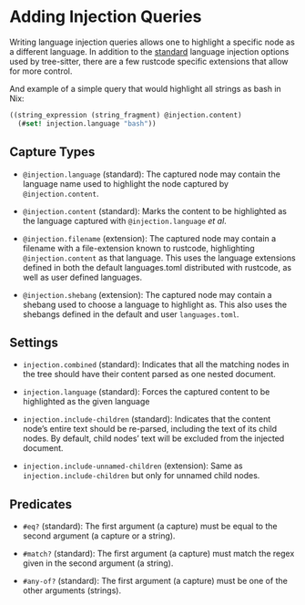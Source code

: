 # Adding Injection Queries

Writing language injection queries allows one to highlight a specific node as a different language.
In addition to the [standard][upstream-docs] language injection options used by tree-sitter, there
are a few rustcode specific extensions that allow for more control.

And example of a simple query that would highlight all strings as bash in Nix:
```scm
((string_expression (string_fragment) @injection.content)
  (#set! injection.language "bash"))
```

## Capture Types

- `@injection.language` (standard):
The captured node may contain the language name used to highlight the node captured by
`@injection.content`.

- `@injection.content` (standard):
Marks the content to be highlighted as the language captured with `@injection.language` _et al_.

- `@injection.filename` (extension):
The captured node may contain a filename with a file-extension known to rustcode,
highlighting `@injection.content` as that language. This uses the language extensions defined in
both the default languages.toml distributed with rustcode, as well as user defined languages.

- `@injection.shebang` (extension):
The captured node may contain a shebang used to choose a language to highlight as. This also uses
the shebangs defined in the default and user `languages.toml`.

## Settings

- `injection.combined` (standard):
Indicates that all the matching nodes in the tree should have their content parsed as one
nested document.

- `injection.language` (standard):
Forces the captured content to be highlighted as the given language

- `injection.include-children` (standard):
Indicates that the content node’s entire text should be re-parsed, including the text of its child
nodes. By default, child nodes’ text will be excluded from the injected document.

- `injection.include-unnamed-children` (extension):
Same as `injection.include-children` but only for unnamed child nodes.

## Predicates

- `#eq?` (standard):
The first argument (a capture) must be equal to the second argument
(a capture or a string).

- `#match?` (standard):
The first argument (a capture) must match the regex given in the
second argument (a string).

- `#any-of?` (standard):
The first argument (a capture) must be one of the other arguments (strings).

[upstream-docs]: http://tree-sitter.github.io/tree-sitter/syntax-highlighting#language-injection
